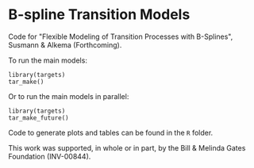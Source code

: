 # B-spline Transition Models

Code for "Flexible Modeling of Transition Processes with B-Splines", Susmann & Alkema (Forthcoming).

To run the main models:
```
library(targets)
tar_make()
```

Or to run the main models in parallel:
```
library(targets)
tar_make_future()
```

Code to generate plots and tables can be found in the `R` folder.

This work was supported, in whole or in part, by the Bill & Melinda Gates Foundation (INV-00844).
